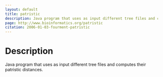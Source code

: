 ```yaml
---
layout: default
title: patristic
description: Java program that uses as input different tree files and computes their patristic distances
page: http://www.bioinformatics.org/patristic
citation: 2006-01-03-fourment-patristic
---
```


# Description

Java program that uses as input different tree files and computes their patristic distances.